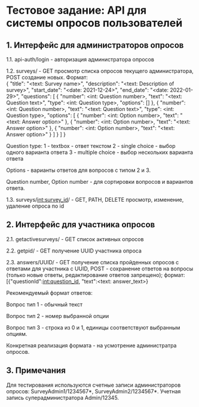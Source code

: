 # Тестовое задание: API для системы опросов пользователей
## 1. Интерфейс для администраторов опросов
1.1. api-auth/login - авторизация администратора опросов  

1.2. surveys/ - GET просмотр списка опросов текущего администратора, POST создание новых. Формат:  
{
    "title": "<text: Survey name>",
    "description": "<text: Description of survey>",
    "start_date": "<date: 2021-12-24>",
    "end_date": "<date: 2022-01-29>",
    "questions": [
        {
            "number": <int: Question number>,
            "text": "<text: Question text>",
            "type": <int: Question type>,
            "options": []
        },
        {
            "number": <int: Question number>,
            "text": "<text: Question text>",
            "type": <int: Question type>,
            "options": [
                {
                    "number": <int: Option number>,
                    "text": "<text: Answer option>"
                },
                {
                    "number": <int: Option number>,
                    "text": "<text: Answer option>"
                },
                {
                    "number": <int: Option number>,
                    "text": "<text: Answer option>"
                }
            ]
        }
    ]
}  

Question type: 
1 - textbox - ответ текстом
2 - single choice - выбор одного варианта ответа
3 - multiple choice - выбор нескольких варианта ответа

Options - варианты ответов для вопросов с типом 2 и 3.  

Question number, Option number - для сортировки вопросов и вариантов ответа.

1.3. surveys/<int:survey_id>/ - GET, PATH, DELETE просмотр, изменение, удаление опроса по id  
## 2. Интерфейс для участника опросов  
2.1. getactivesurveys/ - GET список активных опросов  

2.2. getpid/ - GET получение UUID участника опроса  

2.3. answers/UUID/ - GET получение списка пройденных опросов с ответами для участника с UUID, 
POST - сохранение ответов на вопросы (только новые ответы, редактирование ответов запрещено); формат:
[{"questionId":<int:question_id>, "text":<text: answer_text>}  

Рекомендуемый формат ответов: 

Вопрос тип 1 - обычный текст

Вопрос тип 2 - номер выбранной опции

Вопрос тип 3 - строка из 0 и 1, единицы соответствуют выбранным опциям.

Конкретная реализация формата - на усмотрение администратра опросов.

## 3. Примечания

Для тестирования используются счетные записи администраторов опросов: SurveyAdmin1/1234567*, SurveyAdmin2/1234567*. Учетная запись суперадминистратора Admin/12345.
